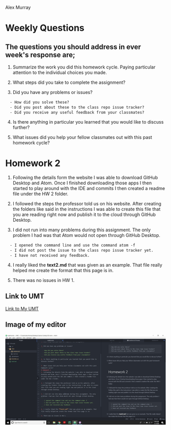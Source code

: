 Alex Murray
# Weekly Questions

## The questions you should address in ever week's response are;
1. Summarize the work you did this homework cycle. Paying particular attention to the individual choices you made.

2. What steps did you take to complete the assignment?

3. Did you have any problems or issues?
```
  - How did you solve these?
  - Did you post about these to the class repo issue tracker?
  - Did you receive any useful feedback from your classmates?
```
4. Is there anything in particular you learned that you would like to discuss further?

5. What issues did you help your fellow classmates out with this past homework cycle?
# Homework 2
1. Following the details form the website I was able to download GitHub Desktop and Atom. Once I finished downloading those apps I then started to play around with the IDE and commits I then created a readme file under the HW 2 folder.

2. I followed the steps the professor told us on his website. After creating the folders like said in the instructions I was able to create this file that you are reading right now and publish it to the cloud through GitHub Desktop.

3. I did not run into many problems during this assignment. The only problem I had was that Atom would not open through GitHub Desktop.
```
  - I opened the command line and use the command atom -f
  - I did not post the issue to the class repo issue tracker yet.
  - I have not received any feedback.
```
4. I really liked the **text2.md** that was given as an example. That file really helped me create the format that this page is in.

5. There was no issues in HW 1.

## Link to UMT
[Link to My UMT](http://my.umt.edu/students)

## Image of my editor
![Image of my editor](HW2_pic.jpg)
